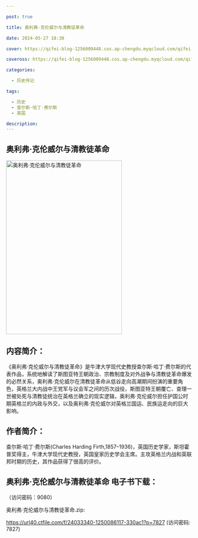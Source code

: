```yaml
---

post: true

title: 奥利弗·克伦威尔与清教徒革命

date: 2024-05-27 18:30

cover: https://qifei-blog-1256009448.cos.ap-chengdu.myqcloud.com/qifei-blog/65eebd259f345e8d030ca6f7.jpg

coveross: https://qifei-blog-1256009448.cos.ap-chengdu.myqcloud.com/qifei-blog/65eebd259f345e8d030ca6f7.jpg

categories:

  - 历史传记

tags:

  - 历史
  - 查尔斯·哈丁·费尔斯
  - 英国

description:
---
```


## 奥利弗·克伦威尔与清教徒革命
<img alt="奥利弗·克伦威尔与清教徒革命 " class="aligncenter loading" data-was-processed="true" decoding="async" fetchpriority="high" height="471" src="https://qifei-blog-1256009448.cos.ap-chengdu.myqcloud.com/qifei-blog/65eebd259f345e8d030ca6f7.jpg " style="cursor: zoom-in;" width="314"/>

## 内容简介：

《奥利弗·克伦威尔与清教徒革命》是牛津大学现代史教授查尔斯·哈丁·费尔斯的代表作品，系统地解读了斯图亚特王朝政治、宗教制度及对外战争与清教徒革命爆发的必然关系，奥利弗·克伦威尔在清教徒革命从低谷走向高潮期间扮演的重要角色，英格兰大内战中王党军与议会军之间的历次战役，斯图亚特王朝覆亡、查理一世被处死与清教徒统治在英格兰确立的现实逻辑，奥利弗·克伦威尔担任护国公时期英格兰的内政与外交，以及奥利弗·克伦威尔对英格兰国运、民族运走向的巨大影响。

## 作者简介：

查尔斯·哈丁·费尔斯(Charles Harding Firth,1857–1936)，英国历史学家，斯坦霍普奖得主，牛津大学现代史教授，英国皇家历史学会主席。主攻英格兰内战和英联邦时期的历史，其作品获得了很高的评价。

## 奥利弗·克伦威尔与清教徒革命 电子书下载：

 （访问密码：9080）

奥利弗·克伦威尔与清教徒革命.zip: 

https://url40.ctfile.com/f/24033340-1250086117-330ac1?p=7827 (访问密码: 7827)
